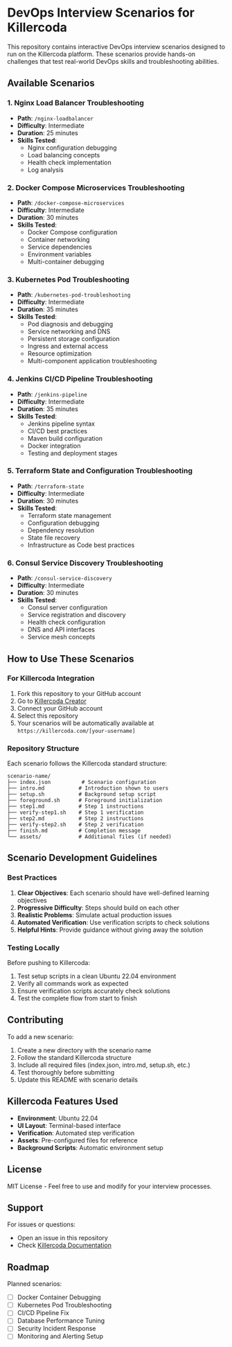 # DevOps Interview Scenarios for Killercoda

This repository contains interactive DevOps interview scenarios designed to run on the Killercoda platform. These scenarios provide hands-on challenges that test real-world DevOps skills and troubleshooting abilities.

## Available Scenarios

### 1. Nginx Load Balancer Troubleshooting
- **Path**: `/nginx-loadbalancer`
- **Difficulty**: Intermediate
- **Duration**: 25 minutes
- **Skills Tested**: 
  - Nginx configuration debugging
  - Load balancing concepts
  - Health check implementation
  - Log analysis

### 2. Docker Compose Microservices Troubleshooting
- **Path**: `/docker-compose-microservices`
- **Difficulty**: Intermediate
- **Duration**: 30 minutes
- **Skills Tested**:
  - Docker Compose configuration
  - Container networking
  - Service dependencies
  - Environment variables
  - Multi-container debugging

### 3. Kubernetes Pod Troubleshooting
- **Path**: `/kubernetes-pod-troubleshooting`
- **Difficulty**: Intermediate
- **Duration**: 35 minutes
- **Skills Tested**:
  - Pod diagnosis and debugging
  - Service networking and DNS
  - Persistent storage configuration
  - Ingress and external access
  - Resource optimization
  - Multi-component application troubleshooting

### 4. Jenkins CI/CD Pipeline Troubleshooting
- **Path**: `/jenkins-pipeline`
- **Difficulty**: Intermediate
- **Duration**: 35 minutes
- **Skills Tested**:
  - Jenkins pipeline syntax
  - CI/CD best practices
  - Maven build configuration
  - Docker integration
  - Testing and deployment stages

### 5. Terraform State and Configuration Troubleshooting
- **Path**: `/terraform-state`
- **Difficulty**: Intermediate
- **Duration**: 30 minutes
- **Skills Tested**:
  - Terraform state management
  - Configuration debugging
  - Dependency resolution
  - State file recovery
  - Infrastructure as Code best practices

### 6. Consul Service Discovery Troubleshooting
- **Path**: `/consul-service-discovery`
- **Difficulty**: Intermediate
- **Duration**: 30 minutes
- **Skills Tested**:
  - Consul server configuration
  - Service registration and discovery
  - Health check configuration
  - DNS and API interfaces
  - Service mesh concepts

## How to Use These Scenarios

### For Killercoda Integration

1. Fork this repository to your GitHub account
2. Go to [Killercoda Creator](https://killercoda.com/creator)
3. Connect your GitHub account
4. Select this repository
5. Your scenarios will be automatically available at `https://killercoda.com/[your-username]`

### Repository Structure

Each scenario follows the Killercoda standard structure:
```
scenario-name/
├── index.json          # Scenario configuration
├── intro.md           # Introduction shown to users
├── setup.sh           # Background setup script
├── foreground.sh      # Foreground initialization
├── step1.md           # Step 1 instructions
├── verify-step1.sh    # Step 1 verification
├── step2.md           # Step 2 instructions
├── verify-step2.sh    # Step 2 verification
├── finish.md          # Completion message
└── assets/            # Additional files (if needed)
```

## Scenario Development Guidelines

### Best Practices

1. **Clear Objectives**: Each scenario should have well-defined learning objectives
2. **Progressive Difficulty**: Steps should build on each other
3. **Realistic Problems**: Simulate actual production issues
4. **Automated Verification**: Use verification scripts to check solutions
5. **Helpful Hints**: Provide guidance without giving away the solution

### Testing Locally

Before pushing to Killercoda:
1. Test setup scripts in a clean Ubuntu 22.04 environment
2. Verify all commands work as expected
3. Ensure verification scripts accurately check solutions
4. Test the complete flow from start to finish

## Contributing

To add a new scenario:
1. Create a new directory with the scenario name
2. Follow the standard Killercoda structure
3. Include all required files (index.json, intro.md, setup.sh, etc.)
4. Test thoroughly before submitting
5. Update this README with scenario details

## Killercoda Features Used

- **Environment**: Ubuntu 22.04
- **UI Layout**: Terminal-based interface
- **Verification**: Automated step verification
- **Assets**: Pre-configured files for reference
- **Background Scripts**: Automatic environment setup

## License

MIT License - Feel free to use and modify for your interview processes.

## Support

For issues or questions:
- Open an issue in this repository
- Check [Killercoda Documentation](https://killercoda.com/docs)

## Roadmap

Planned scenarios:
- [ ] Docker Container Debugging
- [ ] Kubernetes Pod Troubleshooting
- [ ] CI/CD Pipeline Fix
- [ ] Database Performance Tuning
- [ ] Security Incident Response
- [ ] Monitoring and Alerting Setup